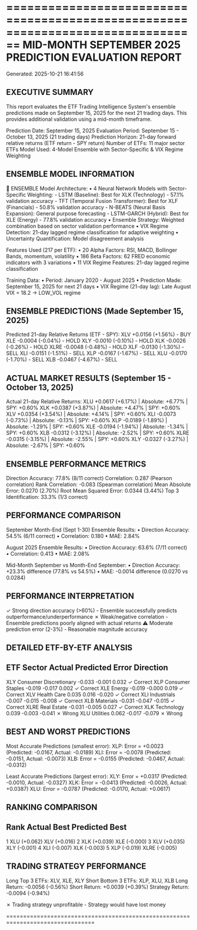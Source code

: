================================================================================
MID-MONTH SEPTEMBER 2025 PREDICTION EVALUATION REPORT
================================================================================
Generated: 2025-10-21 16:41:56

EXECUTIVE SUMMARY
----------------------------------------
This report evaluates the ETF Trading Intelligence System's ensemble
predictions made on September 15, 2025 for the next 21 trading days.
This provides additional validation using a mid-month timeframe.

Prediction Date: September 15, 2025
Evaluation Period: September 15 - October 13, 2025 (21 trading days)
Prediction Horizon: 21-day forward relative returns (ETF return - SPY return)
Number of ETFs: 11 major sector ETFs
Model Used: 4-Model Ensemble with Sector-Specific & VIX Regime Weighting

ENSEMBLE MODEL INFORMATION
----------------------------------------
🔗 ENSEMBLE Model Architecture:
  • 4 Neural Network Models with Sector-Specific Weighting:
    - LSTM (Baseline): Best for XLK (Technology) - 57.1% validation accuracy
    - TFT (Temporal Fusion Transformer): Best for XLF (Financials) - 50.8% validation accuracy
    - N-BEATS (Neural Basis Expansion): General purpose forecasting
    - LSTM-GARCH (Hybrid): Best for XLE (Energy) - 77.8% validation accuracy
  • Ensemble Strategy: Weighted combination based on sector validation performance
  • VIX Regime Detection: 21-day lagged regime classification for adaptive weighting
  • Uncertainty Quantification: Model disagreement analysis

Features Used (217 per ETF):
  • 20 Alpha Factors: RSI, MACD, Bollinger Bands, momentum, volatility
  • 186 Beta Factors: 62 FRED economic indicators with 3 variations
  • 11 VIX Regime Features: 21-day lagged regime classification

Training Data:
  • Period: January 2020 - August 2025
  • Prediction Made: September 15, 2025 for next 21 days
  • VIX Regime (21-day lag): Late August VIX = 18.2 → LOW_VOL regime

ENSEMBLE PREDICTIONS (Made September 15, 2025)
----------------------------------------
Predicted 21-day Relative Returns (ETF - SPY):
  XLV    +0.0156 (+1.56%) - BUY
  XLE    -0.0004 (-0.04%) - HOLD
  XLY    -0.0010 (-0.10%) - HOLD
  XLK    -0.0026 (-0.26%) - HOLD
  XLRE   -0.0048 (-0.48%) - HOLD
  XLF    -0.0130 (-1.30%) - SELL
  XLI    -0.0151 (-1.51%) - SELL
  XLP    -0.0167 (-1.67%) - SELL
  XLU    -0.0170 (-1.70%) - SELL
  XLB    -0.0467 (-4.67%) - SELL

ACTUAL MARKET RESULTS (September 15 - October 13, 2025)
----------------------------------------
Actual 21-day Relative Returns:
  XLU    +0.0617 (+6.17%) | Absolute: +6.77% | SPY: +0.60%
  XLK    +0.0387 (+3.87%) | Absolute: +4.47% | SPY: +0.60%
  XLV    +0.0354 (+3.54%) | Absolute: +4.14% | SPY: +0.60%
  XLI    -0.0073 (-0.73%) | Absolute: -0.13% | SPY: +0.60%
  XLP    -0.0189 (-1.89%) | Absolute: -1.29% | SPY: +0.60%
  XLE    -0.0194 (-1.94%) | Absolute: -1.34% | SPY: +0.60%
  XLB    -0.0312 (-3.12%) | Absolute: -2.52% | SPY: +0.60%
  XLRE   -0.0315 (-3.15%) | Absolute: -2.55% | SPY: +0.60%
  XLY    -0.0327 (-3.27%) | Absolute: -2.67% | SPY: +0.60%

ENSEMBLE PERFORMANCE METRICS
----------------------------------------
Direction Accuracy:      77.8% (8/11 correct)
Correlation:            0.287 (Pearson correlation)
Rank Correlation:       -0.083 (Spearman correlation)
Mean Absolute Error:    0.0270 (2.70%)
Root Mean Squared Error: 0.0344 (3.44%)
Top 3 Identification:   33.3% (1/3 correct)

PERFORMANCE COMPARISON
----------------------------------------
September Month-End (Sept 1-30) Ensemble Results:
  • Direction Accuracy: 54.5% (6/11 correct)
  • Correlation: 0.180
  • MAE: 2.84%

August 2025 Ensemble Results:
  • Direction Accuracy: 63.6% (7/11 correct)
  • Correlation: 0.413
  • MAE: 2.08%

Mid-Month September vs Month-End September:
  • Direction Accuracy: +23.3% difference (77.8% vs 54.5%)
  • MAE: -0.0014 difference (0.0270 vs 0.0284)

PERFORMANCE INTERPRETATION
----------------------------------------
✓ Strong direction accuracy (>60%) - Ensemble successfully predicts outperformance/underperformance
✗ Weak/negative correlation - Ensemble predictions poorly aligned with actual returns
⚠ Moderate prediction error (2-3%) - Reasonable magnitude accuracy

DETAILED ETF-BY-ETF ANALYSIS
----------------------------------------
ETF    Sector                      Actual  Predicted    Error  Direction
-----------------------------------------------------------------------------
XLY    Consumer Discretionary      -0.033     -0.001    0.032  ✓ Correct
XLP    Consumer Staples            -0.019     -0.017    0.002  ✓ Correct
XLE    Energy                      -0.019     -0.000    0.019  ✓ Correct
XLV    Health Care                  0.035      0.016   -0.020  ✓ Correct
XLI    Industrials                 -0.007     -0.015   -0.008  ✓ Correct
XLB    Materials                   -0.031     -0.047   -0.015  ✓ Correct
XLRE   Real Estate                 -0.031     -0.005    0.027  ✓ Correct
XLK    Technology                   0.039     -0.003   -0.041    ✗ Wrong
XLU    Utilities                    0.062     -0.017   -0.079    ✗ Wrong

BEST AND WORST PREDICTIONS
----------------------------------------
Most Accurate Predictions (smallest error):
  XLP: Error = +0.0023 (Predicted: -0.0167, Actual: -0.0189)
  XLI: Error = -0.0078 (Predicted: -0.0151, Actual: -0.0073)
  XLB: Error = -0.0155 (Predicted: -0.0467, Actual: -0.0312)

Least Accurate Predictions (largest error):
  XLY: Error = +0.0317 (Predicted: -0.0010, Actual: -0.0327)
  XLK: Error = -0.0413 (Predicted: -0.0026, Actual: +0.0387)
  XLU: Error = -0.0787 (Predicted: -0.0170, Actual: +0.0617)

RANKING COMPARISON
----------------------------------------
Rank       Actual Best  Predicted Best
------------------------------------
1           XLU (+0.062)      XLV (+0.016) 
2           XLK (+0.039)      XLE (-0.000) 
3           XLV (+0.035)      XLY (-0.001) 
4           XLI (-0.007)      XLK (-0.003) 
5           XLP (-0.019)     XLRE (-0.005) 

TRADING STRATEGY PERFORMANCE
----------------------------------------
Long Top 3 ETFs:    XLV, XLE, XLY
Short Bottom 3 ETFs: XLP, XLU, XLB
Long Return:        -0.0056 (-0.56%)
Short Return:       +0.0039 (+0.39%)
Strategy Return:    -0.0094 (-0.94%)

✗ Trading strategy unprofitable - Strategy would have lost money

================================================================================